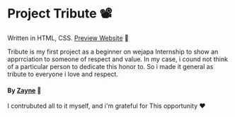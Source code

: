 # Project Tribute 📽️
Written in HTML, CSS.
[Preview Website](https://https://tributee.netlify.app/) 🔗

Tribute is my first project as a beginner on wejapa Internship to show an apprrciation to someone of respect and value.
In my case, i cound not think of a particular person to dedicate this honor to. So i made it 
general as tribute to everyone i love and respect.


#### By [Zayne](https://github.com/Tijani-zainab) 👧
I contrubuted all to it myself, and i'm grateful for
This opportunity ❤
